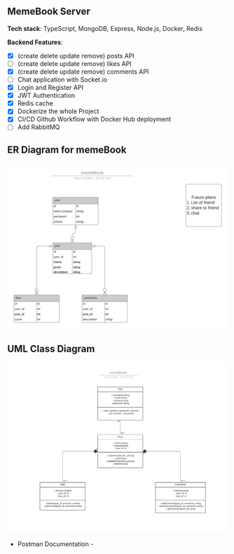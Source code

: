 ## MemeBook Server

**Tech stack**: TypeScript, MongoDB, Express, Node.js, Docker, Redis

**Backend Features**:

- [x] (create delete update remove) posts API
- [ ] (create delete update remove) likes API
- [x] (create delete update remove) comments API
- [ ] Chat application with Socket.io
- [x] Login and Register API
- [x] JWT Authentication
- [x] Redis cache
- [x] Dockerize the whole Project
- [x] CI/CD Github Workflow with Docker Hub deployment
- [ ] Add RabbitMQ

## ER Diagram for memeBook

![ERD](./diagrams/memeBook.png)

## UML Class Diagram

![UML](./diagrams/UMLClass_diagram_memeBook.png)

- Postman Documentation -
